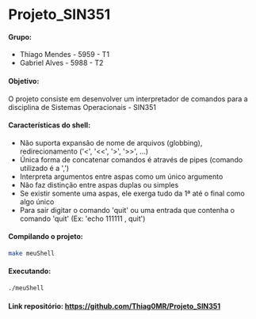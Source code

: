 # Projeto_SIN351

#### Grupo: 
* Thiago Mendes - 5959 - T1
* Gabriel Alves - 5988 - T2
       
       
#### Objetivo:
O projeto consiste em desenvolver um interpretador de comandos para a disciplina de Sistemas Operacionais - SIN351


#### Características do shell:
* Não suporta expansão de nome de arquivos (globbing), redirecionamento ('<', '<<', '>', '>>', ...)
* Única forma de concatenar comandos é através de pipes (comando utilizado é a ',')
* Interpreta argumentos entre aspas como um único argumento
* Não faz distinção entre aspas duplas ou simples 
* Se existir somente uma aspas, ele exerga tudo da 1ª até o final como algo único
* Para sair digitar o comando 'quit' ou uma entrada que contenha o comando 'quit' (Ex: 'echo 111111 , quit')

#### Compilando o projeto:

```bash
make meuShell
```

#### Executando:

```bash
./meuShell
```

#### Link repositório: https://github.com/Thiag0MR/Projeto_SIN351
